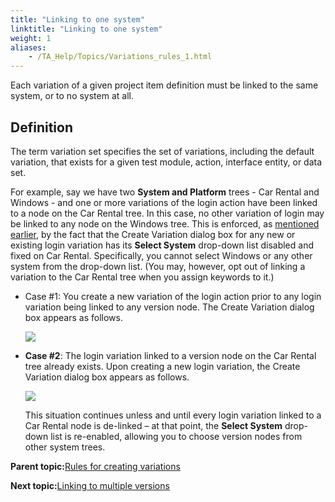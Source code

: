 ```yaml
--- 
title: "Linking to one system"
linktitle: "Linking to one system"
weight: 1
aliases: 
    - /TA_Help/Topics/Variations_rules_1.html
---
```


Each variation of a given project item definition must be linked to the same system, or to no system at all.

## Definition

The term variation set specifies the set of variations, including the default variation, that exists for a given test module, action, interface entity, or data set.

For example, say we have two **System and Platform** trees - Car Rental and Windows - and one or more variations of the login action have been linked to a node on the Car Rental tree. In this case, no other variation of login may be linked to any node on the Windows tree. This is enforced, as [mentioned earlier](Variations_linking.html#li_pgc_d4p_2s), by the fact that the Create Variation dialog box for any new or existing login variation has its **Select System** drop-down list disabled and fixed on Car Rental. Specifically, you cannot select Windows or any other system from the drop-down list. \(You may, however, opt out of linking a variation to the Car Rental tree when you assign keywords to it.\)

-   Case \#1: You create a new variation of the login action prior to any login variation being linked to any version node. The Create Variation dialog box appears as follows.

    ![](/images//Images/ug_systemtree19.png)

-   **Case \#2**: The login variation linked to a version node on the Car Rental tree already exists. Upon creating a new login variation, the Create Variation dialog box appears as follows.

    ![](/images//Images/ug_systemtree20.png)

    This situation continues unless and until every login variation linked to a Car Rental node is de-linked – at that point, the **Select System** drop-down list is re-enabled, allowing you to choose version nodes from other system trees.


**Parent topic:**[Rules for creating variations](/TA_Help/Topics/Variations_rules.html)

**Next topic:**[Linking to multiple versions](/TA_Help/Topics/Variations_rules_2.html)

